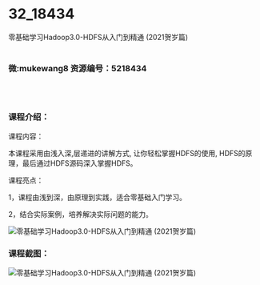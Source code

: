 # 32_18434
零基础学习Hadoop3.0-HDFS从入门到精通 (2021贺岁篇)
<br/></br>
<h3>微:mukewang8 资源编号：5218434</h3>
<br/></br>
<h3>课程介绍：</h3>
<p>课程内容：</p>
<p>本课程采用由浅入深,层递进的讲解方式, 让你轻松掌握HDFS的使用, HDFS的原理，最后通过HDFS源码深入掌握HDFS。</p>
<p>课程亮点：</p>
<p>1，课程由浅到深，由原理到实践，适合零基础入门学习。</p>
<p>2，结合实际案例，培养解决实际问题的能力。</p>
<p><img src="https://www.ko996.com/wp-content/uploads/img/2021/02/1-47.png" alt="零基础学习Hadoop3.0-HDFS从入门到精通 (2021贺岁篇)"></p>
<div class="info-desc">
<h3>课程截图：</h3>
<p><img src="https://www.ko996.com/wp-content/uploads/img/2021/02/2-50.png" alt="零基础学习Hadoop3.0-HDFS从入门到精通 (2021贺岁篇)"></p>


			
</div>
